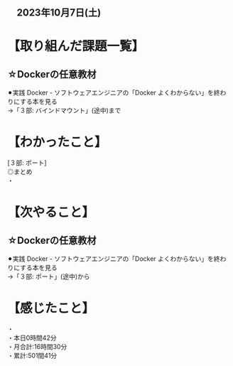 ## 　2023年10月7日(土)
# 【取り組んだ課題一覧】
## ☆Dockerの任意教材
⚫︎実践 Docker - ソフトウェアエンジニアの「Docker よくわからない」を終わりにする本を見る<br>
→「３部: バインドマウント」(途中)まで<br>
# 【わかったこと】
[３部: ポート]<br>
◎まとめ<br>
・
# 【次やること】
## ☆Dockerの任意教材
⚫︎実践 Docker - ソフトウェアエンジニアの「Docker よくわからない」を終わりにする本を見る<br>
→「３部: ポート」(途中)から<br>
# 【感じたこと】
・<br>
・本日0時間42分<br>
・月合計:16時間30分<br>
・累計:501間41分<br>
